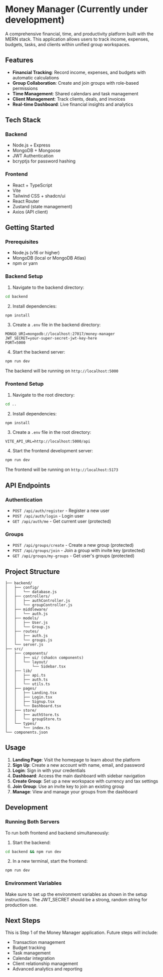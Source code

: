 # Money Manager (Currently under development)

A comprehensive financial, time, and productivity platform built with the MERN stack. This application allows users to track income, expenses, budgets, tasks, and clients within unified group workspaces.

## Features

- **Financial Tracking**: Record income, expenses, and budgets with automatic calculations
- **Group Collaboration**: Create and join groups with role-based permissions
- **Time Management**: Shared calendars and task management
- **Client Management**: Track clients, deals, and invoices
- **Real-time Dashboard**: Live financial insights and analytics

## Tech Stack

### Backend
- Node.js + Express
- MongoDB + Mongoose
- JWT Authentication
- bcryptjs for password hashing

### Frontend
- React + TypeScript
- Vite
- Tailwind CSS + shadcn/ui
- React Router
- Zustand (state management)
- Axios (API client)

## Getting Started

### Prerequisites
- Node.js (v16 or higher)
- MongoDB (local or MongoDB Atlas)
- npm or yarn

### Backend Setup

1. Navigate to the backend directory:
```bash
cd backend
```

2. Install dependencies:
```bash
npm install
```

3. Create a `.env` file in the backend directory:
```env
MONGO_URI=mongodb://localhost:27017/money-manager
JWT_SECRET=your-super-secret-jwt-key-here
PORT=5000
```

4. Start the backend server:
```bash
npm run dev
```

The backend will be running on `http://localhost:5000`

### Frontend Setup

1. Navigate to the root directory:
```bash
cd ..
```

2. Install dependencies:
```bash
npm install
```

3. Create a `.env` file in the root directory:
```env
VITE_API_URL=http://localhost:5000/api
```

4. Start the frontend development server:
```bash
npm run dev
```

The frontend will be running on `http://localhost:5173`

## API Endpoints

### Authentication
- `POST /api/auth/register` - Register a new user
- `POST /api/auth/login` - Login user
- `GET /api/auth/me` - Get current user (protected)

### Groups
- `POST /api/groups/create` - Create a new group (protected)
- `POST /api/groups/join` - Join a group with invite key (protected)
- `GET /api/groups/my-groups` - Get user's groups (protected)

## Project Structure

```
├── backend/
│   ├── config/
│   │   └── database.js
│   ├── controllers/
│   │   ├── authController.js
│   │   └── groupController.js
│   ├── middleware/
│   │   └── auth.js
│   ├── models/
│   │   ├── User.js
│   │   └── Group.js
│   ├── routes/
│   │   ├── auth.js
│   │   └── groups.js
│   └── server.js
├── src/
│   ├── components/
│   │   ├── ui/ (shadcn components)
│   │   └── layout/
│   │       └── Sidebar.tsx
│   ├── lib/
│   │   ├── api.ts
│   │   ├── auth.ts
│   │   └── utils.ts
│   ├── pages/
│   │   ├── Landing.tsx
│   │   ├── Login.tsx
│   │   ├── Signup.tsx
│   │   └── Dashboard.tsx
│   ├── store/
│   │   ├── authStore.ts
│   │   └── groupStore.ts
│   └── types/
│       └── index.ts
└── components.json
```

## Usage

1. **Landing Page**: Visit the homepage to learn about the platform
2. **Sign Up**: Create a new account with name, email, and password
3. **Login**: Sign in with your credentials
4. **Dashboard**: Access the main dashboard with sidebar navigation
5. **Create Group**: Set up a new workspace with currency and tax settings
6. **Join Group**: Use an invite key to join an existing group
7. **Manage**: View and manage your groups from the dashboard

## Development

### Running Both Servers

To run both frontend and backend simultaneously:

1. Start the backend:
```bash
cd backend && npm run dev
```

2. In a new terminal, start the frontend:
```bash
npm run dev
```

### Environment Variables

Make sure to set up the environment variables as shown in the setup instructions. The JWT_SECRET should be a strong, random string for production use.

## Next Steps

This is Step 1 of the Money Manager application. Future steps will include:
- Transaction management
- Budget tracking
- Task management
- Calendar integration
- Client relationship management
- Advanced analytics and reporting

